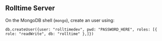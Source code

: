 ## Rolltime Server


On the MongoDB shell (`mongo`), create an user using:
```
db.createUser({user: "rolltimedev", pwd: "PASSWORD_HERE", roles: [{ role: "readWrite", db: "rolltime" },]})
```
